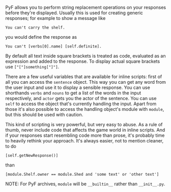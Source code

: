 PyF allows you to perform string replacement operations on your responses before they're displayed. Usually this is used for creating generic responses; for example to show a message like
```
You can't carry the shelf.
```
you would define the response as
```
You can't [verbs[0].name] [self.definite].
```
By default all text inside square brackets is treated as code, evaluated as an expression and added to the response. To display actual square brackets use `["["]something["]"]`.

There are a few useful variables that are available for inline scripts: first of all you can access the `sentence` object. This way you can get any word from the user input and use it to display a sensible response. You can use shorthands `verbs` and `nouns` to get a list of the words in the input respectively, and `actor` gets you the actor of the sentence. You can use `self` to access the object that's currently handling the input. Apart from those it's also possible to access the handling object's module with `module`, but this should be used with caution.

This kind of scripting is very powerful, but very easy to abuse. As a rule of thumb, never include code that affects the game world in inline scripts. And if your responses start resembling code more than prose, it's probably time to heavily rethink your approach. It's always easier, not to mention cleaner, to do
```
[self.getNewResponse()]
```
than
```
[module.Shelf.owner == module.Shed and 'some text' or 'other text']
```

NOTE: For PyF archives, `module` will be `__builtin__` rather than `__init__.py`.